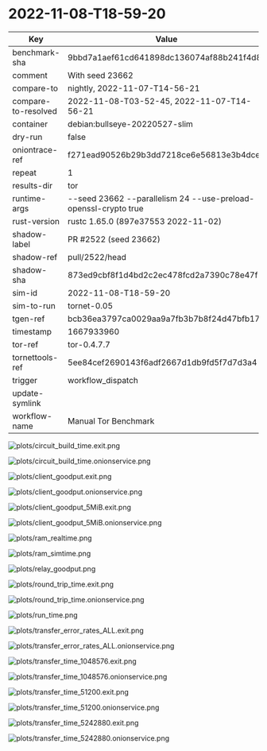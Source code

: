 # 2022-11-08-T18-59-20

| Key | Value |
|-----|-------|
| benchmark-sha | 9bbd7a1aef61cd641898dc136074af88b241f4d8 |
| comment | With seed 23662 |
| compare-to | nightly, 2022-11-07-T14-56-21 |
| compare-to-resolved | 2022-11-08-T03-52-45, 2022-11-07-T14-56-21 |
| container | debian:bullseye-20220527-slim |
| dry-run | false |
| oniontrace-ref | f271ead90526b29b3dd7218ce6e56813e3b4dce3 |
| repeat | 1 |
| results-dir | tor |
| runtime-args | --seed 23662 --parallelism 24 --use-preload-openssl-crypto true |
| rust-version | rustc 1.65.0 (897e37553 2022-11-02) |
| shadow-label | PR #2522 (seed 23662) |
| shadow-ref | pull/2522/head |
| shadow-sha | 873ed9cbf8f1d4bd2c2ec478fcd2a7390c78e47f |
| sim-id | 2022-11-08-T18-59-20 |
| sim-to-run | tornet-0.05 |
| tgen-ref | bcb36ea3797ca0029aa9a7fb3b7b8f24d47bfb17 |
| timestamp | 1667933960 |
| tor-ref | tor-0.4.7.7 |
| tornettools-ref | 5ee84cef2690143f6adf2667d1db9fd5f7d7d3a4 |
| trigger | workflow_dispatch |
| update-symlink |  |
| workflow-name | Manual Tor Benchmark |

![plots/circuit_build_time.exit.png](plots/circuit_build_time.exit.png)

![plots/circuit_build_time.onionservice.png](plots/circuit_build_time.onionservice.png)

![plots/client_goodput.exit.png](plots/client_goodput.exit.png)

![plots/client_goodput.onionservice.png](plots/client_goodput.onionservice.png)

![plots/client_goodput_5MiB.exit.png](plots/client_goodput_5MiB.exit.png)

![plots/client_goodput_5MiB.onionservice.png](plots/client_goodput_5MiB.onionservice.png)

![plots/ram_realtime.png](plots/ram_realtime.png)

![plots/ram_simtime.png](plots/ram_simtime.png)

![plots/relay_goodput.png](plots/relay_goodput.png)

![plots/round_trip_time.exit.png](plots/round_trip_time.exit.png)

![plots/round_trip_time.onionservice.png](plots/round_trip_time.onionservice.png)

![plots/run_time.png](plots/run_time.png)

![plots/transfer_error_rates_ALL.exit.png](plots/transfer_error_rates_ALL.exit.png)

![plots/transfer_error_rates_ALL.onionservice.png](plots/transfer_error_rates_ALL.onionservice.png)

![plots/transfer_time_1048576.exit.png](plots/transfer_time_1048576.exit.png)

![plots/transfer_time_1048576.onionservice.png](plots/transfer_time_1048576.onionservice.png)

![plots/transfer_time_51200.exit.png](plots/transfer_time_51200.exit.png)

![plots/transfer_time_51200.onionservice.png](plots/transfer_time_51200.onionservice.png)

![plots/transfer_time_5242880.exit.png](plots/transfer_time_5242880.exit.png)

![plots/transfer_time_5242880.onionservice.png](plots/transfer_time_5242880.onionservice.png)
